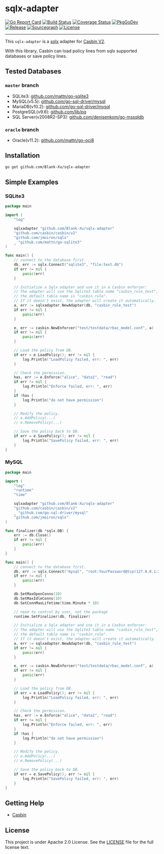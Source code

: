 # sqlx-adapter

[![Go Report Card](https://goreportcard.com/badge/github.com/Blank-Xu/sqlx-adapter)](https://goreportcard.com/report/github.com/Blank-Xu/sqlx-adapter)
[![Build Status](https://github.com/Blank-Xu/sqlx-adapter/actions/workflows/tests.yaml/badge.svg)](https://github.com/Blank-Xu/sqlx-adapter/actions)
[![Coverage Status](https://coveralls.io/repos/github/Blank-Xu/sqlx-adapter/badge.svg?branch=master)](https://coveralls.io/github/Blank-Xu/sqlx-adapter?branch=master)
[![PkgGoDev](https://pkg.go.dev/badge/github.com/Blank-Xu/sqlx-adapter)](https://pkg.go.dev/github.com/Blank-Xu/sqlx-adapter)
[![Release](https://img.shields.io/github/release/Blank-Xu/sqlx-adapter.svg)](https://github.com/Blank-Xu/sqlx-adapter/releases/latest)
[![Sourcegraph](https://sourcegraph.com/github.com/Blank-Xu/sqlx-adapter/-/badge.svg)](https://sourcegraph.com/github.com/Blank-Xu/sqlx-adapter?badge)
[![License](https://img.shields.io/badge/License-Apache%202.0-blue.svg)](LICENSE)

---

This `sqlx-adapter` is a [sqlx](https://github.com/jmoiron/sqlx) adapter for [Casbin V2](https://github.com/casbin/casbin).

With this library, Casbin can load policy lines from sqlx supported databases or save policy lines.

## Tested Databases

### `master` branch

- SQLite3: [github.com/mattn/go-sqlite3](https://github.com/mattn/go-sqlite3)
- MySQL(v5.5): [github.com/go-sql-driver/mysql](https://github.com/go-sql-driver/mysql)
- MariaDB(v10.2): [github.com/go-sql-driver/mysql](https://github.com/go-sql-driver/mysql)
- PostgreSQL(v9.6): [github.com/lib/pq](https://github.com/lib/pq)
- SQL Server(v2008R2-SP3): [github.com/denisenkom/go-mssqldb](https://github.com/denisenkom/go-mssqldb)

### `oracle` branch

- Oracle(v11.2): [github.com/mattn/go-oci8](https://github.com/mattn/go-oci8)

## Installation

```sh
go get github.com/Blank-Xu/sqlx-adapter
```

## Simple Examples

### SQLite3

```go
package main

import (
    "log"

    sqlxadapter "github.com/Blank-Xu/sqlx-adapter"
    "github.com/casbin/casbin/v2"
    "github.com/jmoiron/sqlx"
    _ "github.com/mattn/go-sqlite3"
)

func main() {
    // connect to the database first.
    db, err := sqlx.Connect("sqlite3", "file:test.db")
    if err != nil {
        panic(err)
    }

    // Initialize a Sqlx adapter and use it in a Casbin enforcer:
    // The adapter will use the Sqlite3 table name "casbin_rule_test",
    // the default table name is "casbin_rule".
    // If it doesn't exist, the adapter will create it automatically.
    a, err := sqlxadapter.NewAdapter(db, "casbin_rule_test")
    if err != nil {
        panic(err)
    }

    e, err := casbin.NewEnforcer("test/testdata/rbac_model.conf", a)
    if err != nil {
        panic(err)
    }

    // Load the policy from DB.
    if err = e.LoadPolicy(); err != nil {
        log.Println("LoadPolicy failed, err: ", err)
    }

    // Check the permission.
    has, err := e.Enforce("alice", "data1", "read")
    if err != nil {
        log.Println("Enforce failed, err: ", err)
    }
    if !has {
        log.Println("do not have permission")
    }

    // Modify the policy.
    // e.AddPolicy(...)
    // e.RemovePolicy(...)

    // Save the policy back to DB.
    if err = e.SavePolicy(); err != nil {
        log.Println("SavePolicy failed, err: ", err)
    }
}
```

### MySQL

```go
package main

import (
    "log"
    "runtime"
    "time"

    sqlxadapter "github.com/Blank-Xu/sqlx-adapter"
    "github.com/casbin/casbin/v2"
    _ "github.com/go-sql-driver/mysql"
    "github.com/jmoiron/sqlx"
)

func finalizer(db *sqlx.DB) {
    err := db.Close()
    if err != nil {
        panic(err)
    }
}

func main() {
    // connect to the database first.
    db, err := sqlx.Connect("mysql", "root:YourPassword@tcp(127.0.0.1:3306)/YourDBName")
    if err != nil {
        panic(err)
    }

    db.SetMaxOpenConns(20)
    db.SetMaxIdleConns(10)
    db.SetConnMaxLifetime(time.Minute * 10)

    // need to control by user, not the package
    runtime.SetFinalizer(db, finalizer)

    // Initialize a Sqlx adapter and use it in a Casbin enforcer:
    // The adapter will use the Sqlite3 table name "casbin_rule_test",
    // the default table name is "casbin_rule".
    // If it doesn't exist, the adapter will create it automatically.
    a, err := sqlxadapter.NewAdapter(db, "casbin_rule_test")
    if err != nil {
        panic(err)
    }

    e, err := casbin.NewEnforcer("test/testdata/rbac_model.conf", a)
    if err != nil {
        panic(err)
    }

    // Load the policy from DB.
    if err = e.LoadPolicy(); err != nil {
        log.Println("LoadPolicy failed, err: ", err)
    }

    // Check the permission.
    has, err := e.Enforce("alice", "data1", "read")
    if err != nil {
        log.Println("Enforce failed, err: ", err)
    }
    if !has {
        log.Println("do not have permission")
    }

    // Modify the policy.
    // e.AddPolicy(...)
    // e.RemovePolicy(...)

    // Save the policy back to DB.
    if err = e.SavePolicy(); err != nil {
        log.Println("SavePolicy failed, err: ", err)
    }
}
```

## Getting Help

- [Casbin](https://github.com/casbin/casbin)

## License

This project is under Apache 2.0 License. See the [LICENSE](LICENSE) file for the full license text.
